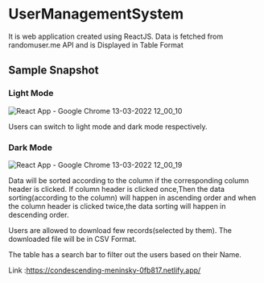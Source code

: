 # UserManagementSystem
It is web application created using ReactJS. 
Data is fetched from randomuser.me API and is Displayed in Table Format

## Sample Snapshot

### Light Mode
![React App - Google Chrome 13-03-2022 12_00_10](https://user-images.githubusercontent.com/63729506/158048108-d822e10e-97c5-462a-87f1-ee9973a82068.png)

Users can switch to light mode and dark mode respectively.

### Dark Mode
![React App - Google Chrome 13-03-2022 12_00_19](https://user-images.githubusercontent.com/63729506/158048117-bb7861a3-446b-4dd9-a22c-3ba8948aae27.png)

Data will be sorted according to the column if the corresponding column header is clicked. If column header is clicked once,Then the data sorting(according to the column) will happen in ascending order and when the column header is clicked twice,the data sorting will happen in descending order.

Users are allowed to download few records(selected by them). The downloaded file will be in CSV Format.

The table has a search bar to filter out the users based on their Name.


Link :https://condescending-meninsky-0fb817.netlify.app/
